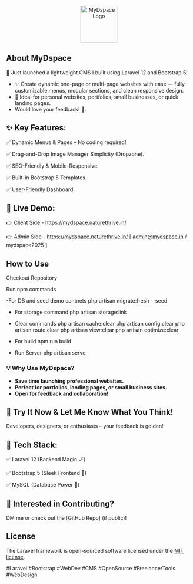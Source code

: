 <p align="center"><a href="https://laravel.com" target="_blank"><img src="https://mydspace.naturethrive.in/demo/logo.png" width="100" alt="MyDspace Logo"></a></p>


## About MyDspace

🚀 Just launched a lightweight CMS I built using Laravel 12 and Bootstrap 5!


- ✨ Create dynamic one-page or multi-page websites with ease — fully customizable menus, modular sections, and clean responsive design.
- 🔧 Ideal for personal websites, portfolios, small businesses, or quick landing pages.
- Would love your feedback! 💬.


## ✨ Key Features:

✅ Dynamic Menus & Pages – No coding required!

✅ Drag-and-Drop Image Manager Simplicity (Dropzone).

✅ SEO-Friendly & Mobile-Responsive.

✅ Built-in Bootstrap 5 Templates.

✅ User-Friendly Dashboard.


## 🔗 Live Demo:

👉 Client Side -  https://mydspace.naturethrive.in/

👉 Admin Side -  https://mydspace.naturethrive.in/
   [ admin@mydspace.in / mydspace2025 ]


## How to Use

Checkout Repository

Run npm commands

-For DB and seed demo contnets
php artisan migrate:fresh --seed

- For storage command
php artisan storage:link

- Clear commands
php artisan cache:clear
php artisan config:clear
php artisan route:clear
php artisan view:clear
php artisan optimize:clear

- For build
npm run build

- Run Server
php artisan serve

### 💡 Why Use MyDspace?

- **Save time launching professional websites.**
- **Perfect for portfolios, landing pages, or small business sites.**
- **Open for feedback and collaboration!**


## 📢 Try It Now & Let Me Know What You Think!

Developers, designers, or enthusiasts – your feedback is golden!


## 🔧 Tech Stack:

✅ Laravel 12 (Backend Magic 🪄)

✅ Bootstrap 5 (Sleek Frontend 🎨)

✅ MySQL (Database Power 💾)


## 📩 Interested in Contributing?

DM me or check out the [GitHub Repo] (if public)!


## License

The Laravel framework is open-sourced software licensed under the [MIT license](https://opensource.org/licenses/MIT).


#Laravel #Bootstrap #WebDev #CMS #OpenSource #FreelancerTools #WebDesign


